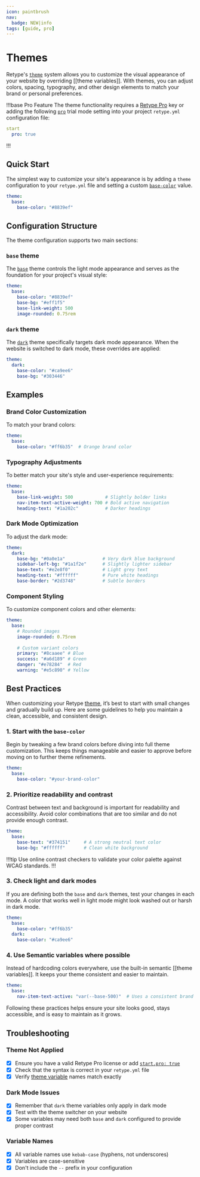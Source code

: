 ```yaml
---
icon: paintbrush
nav:
  badge: NEW|info
tags: [guide, pro]
---
```

# Themes

Retype's [`theme`](/configuration/project.md#theme) system allows you to customize the visual appearance of your website by overriding [[theme variables]]. With themes, you can adjust colors, spacing, typography, and other design elements to match your brand or personal preferences.

!!!base Pro Feature
The theme functionality requires a [Retype Pro](/pro/pro.md) key or adding the following [`pro`](/configuration/project.md#pro) trial mode setting into your project `retype.yml` configuration file:

```yaml
start
  pro: true
```
!!!

## Quick Start

The simplest way to customize your site's appearance is by adding a `theme` configuration to your `retype.yml` file and setting a custom [`base-color`](/configuration/theme-variables.md#base) value.

```yml
theme:
  base:
    base-color: "#8839ef"
```

## Configuration Structure

The theme configuration supports two main sections:

### `base` theme

The [`base`](/configuration/project.md#theme-base) theme controls the light mode appearance and serves as the foundation for your project's visual style:

```yaml
theme:
  base:
    base-color: "#8839ef"
    base-bg: "#eff1f5"
    base-link-weight: 500
    image-rounded: 0.75rem
```

### `dark` theme

The [`dark`](/configuration/project.md#theme-dark) theme specifically targets dark mode appearance. When the website is switched to dark mode, these overrides are applied:

```yaml
theme:
  dark:
    base-color: "#ca9ee6"
    base-bg: "#303446"
```

## Examples

### Brand Color Customization

To match your brand colors:

```yml
theme:
  base:
    base-color: "#ff6b35"  # Orange brand color
```

### Typography Adjustments

To better match your site's style and user-experience requirements:

```yml
theme:
  base:
    base-link-weight: 500            # Slightly bolder links
    nav-item-text-active-weight: 700 # Bold active navigation
    heading-text: "#1a202c"          # Darker headings
```

### Dark Mode Optimization

To adjust the dark mode:

```yml
theme:
  dark:
    base-bg: "#0a0e1a"              # Very dark blue background
    sidebar-left-bg: "#1a1f2e"      # Slightly lighter sidebar
    base-text: "#e2e8f0"            # Light grey text
    heading-text: "#ffffff"         # Pure white headings
    base-border: "#2d3748"          # Subtle borders
```

### Component Styling

To customize component colors and other elements:

```yml
theme:
  base:
    # Rounded images
    image-rounded: 0.75rem
    
    # Custom variant colors
    primary: "#8caaee" # Blue
    success: "#a6d189" # Green
    danger: "#e78284"  # Red
    warning: "#e5c890" # Yellow    
```

## Best Practices

When customizing your Retype [theme](/configuration/project.md#theme), it’s best to start with small changes and gradually build up. Here are some guidelines to help you maintain a clean, accessible, and consistent design.

### 1. Start with the `base-color`

Begin by tweaking a few brand colors before diving into full theme customization. This keeps things manageable and easier to approve before moving on to further theme refinements. 

```yml
theme:
  base:
    base-color: "#your-brand-color"
```

### 2. Prioritize readability and contrast

Contrast between text and background is important for readability and accessibility. Avoid color combinations that are too similar and do not provide enough contrast.

```yml
theme:
  base:
    base-text: "#374151"     # A strong neutral text color
    base-bg: "#ffffff"       # Clean white background
```

!!!tip
Use online contrast checkers to validate your color palette against WCAG standards.
!!!

### 3. Check light and dark modes

If you are defining both the `base` and `dark` themes, test your changes in each mode. A color that works well in light mode might look washed out or harsh in dark mode.

```yml
theme:
  base:
    base-color: "#ff6b35"
  dark:
    base-color: "#ca9ee6"
```

### 4. Use Semantic variables where possible

Instead of hardcoding colors everywhere, use the built-in semantic [[theme variables]]. It keeps your theme consistent and easier to maintain.

```yml
theme:
  base:
    nav-item-text-active: "var(--base-500)"  # Uses a consistent brand tone
```

Following these practices helps ensure your site looks good, stays accessible, and is easy to maintain as it grows.

## Troubleshooting

### Theme Not Applied

- [x] Ensure you have a valid Retype Pro license or add [`start.pro: true`](/configuration/project.md#pro)
- [x] Check that the syntax is correct in your `retype.yml` file
- [x] Verify [theme variable](/configuration/theme-variables.md) names match exactly

### Dark Mode Issues

- [x] Remember that `dark` theme variables only apply in dark mode
- [x] Test with the theme switcher on your website
- [x] Some variables may need both `base` and `dark` configured to provide proper contrast

### Variable Names

- [x] All variable names use `kebab-case` (hyphens, not underscores)
- [x] Variables are case-sensitive
- [x] Don't include the `--` prefix in your configuration
